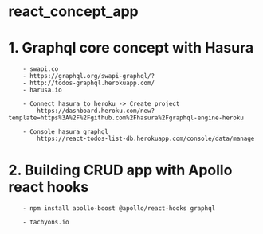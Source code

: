 # react_concept_app

#   1. Graphql core concept with Hasura
        - swapi.co
        - https://graphql.org/swapi-graphql/?
        - http://todos-graphql.herokuapp.com/
        - harusa.io        
        
        - Connect hasura to heroku -> Create project
            https://dashboard.heroku.com/new?template=https%3A%2F%2Fgithub.com%2Fhasura%2Fgraphql-engine-heroku

        - Console hasura graphql
            https://react-todos-list-db.herokuapp.com/console/data/manage

#   2. Building CRUD app with Apollo react hooks
        - npm install apollo-boost @apollo/react-hooks graphql

        - tachyons.io